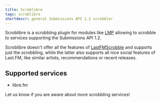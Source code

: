 ```yaml
---
title: Scroblibre
tags: scroblibre
shortdescr: general Submissions API 1.2 scrobbler
---
```


Scroblibre is a scrobbling plugin for modules like [LMP](/plugins-lmp)
allowing to scrobble to services supporting the Submissions API 1.2.

Scroblibre doesn't offer all the features of
[LastFMScrobble](/plugins-lastfmscrobble) and supports just the
scrobbling, while the latter also supports all nice social features of
Last.FM, like similar artists, recommendations or recent releases.

Supported services
------------------

- libre.fm

Let us know if you are aware about more scrobbling services!
